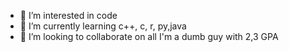 - 👀 I’m interested in code
- 🌱 I’m currently learning c++, c, r, py,java
- 💞️ I’m looking to collaborate on all
I'm a dumb guy with 2,3 GPA
